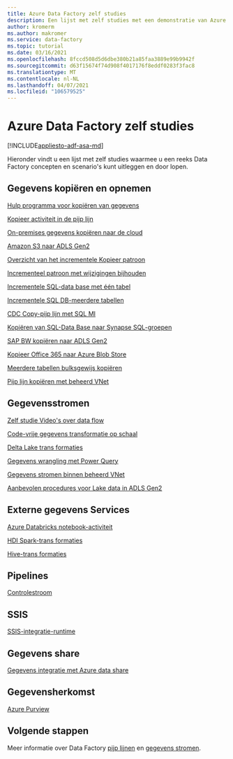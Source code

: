 ```yaml
---
title: Azure Data Factory zelf studies
description: Een lijst met zelf studies met een demonstratie van Azure Data Factory concepten
author: kromerm
ms.author: makromer
ms.service: data-factory
ms.topic: tutorial
ms.date: 03/16/2021
ms.openlocfilehash: 8fccd508d5d6dbe380b21a85faa3889e99b9942f
ms.sourcegitcommit: d63f15674f74d908f4017176f8eddf0283f3fac8
ms.translationtype: MT
ms.contentlocale: nl-NL
ms.lasthandoff: 04/07/2021
ms.locfileid: "106579525"
---
```

# <a name="azure-data-factory-tutorials"></a>Azure Data Factory zelf studies

[!INCLUDE[appliesto-adf-asa-md](includes/appliesto-adf-asa-md.md)]

Hieronder vindt u een lijst met zelf studies waarmee u een reeks Data Factory concepten en scenario's kunt uitleggen en door lopen.

## <a name="copy-and-ingest-data"></a>Gegevens kopiëren en opnemen

[Hulp programma voor kopiëren van gegevens](tutorial-copy-data-tool.md)

[Kopieer activiteit in de pijp lijn](tutorial-copy-data-portal.md)

[On-premises gegevens kopiëren naar de cloud](tutorial-hybrid-copy-data-tool.md)

[Amazon S3 naar ADLS Gen2](load-azure-data-lake-storage-gen2.md)

[Overzicht van het incrementele Kopieer patroon](tutorial-incremental-copy-overview.md)

[Incrementeel patroon met wijzigingen bijhouden](tutorial-incremental-copy-change-tracking-feature-portal.md)

[Incrementele SQL-data base met één tabel](tutorial-incremental-copy-portal.md)

[Incrementele SQL DB-meerdere tabellen](tutorial-incremental-copy-multiple-tables-portal.md)

[CDC Copy-pijp lijn met SQL MI](tutorial-incremental-copy-change-data-capture-feature-portal.md)

[Kopiëren van SQL-Data Base naar Synapse SQL-groepen](load-azure-sql-data-warehouse.md)

[SAP BW kopiëren naar ADLS Gen2](load-sap-bw-data.md)

[Kopieer Office 365 naar Azure Blob Store](load-office-365-data.md)

[Meerdere tabellen bulksgewijs kopiëren](tutorial-bulk-copy-portal.md)

[Pijp lijn kopiëren met beheerd VNet](tutorial-copy-data-portal-private.md)

## <a name="data-flows"></a>Gegevensstromen

[Zelf studie Video's over data flow](data-flow-tutorials.md)

[Code-vrije gegevens transformatie op schaal](tutorial-data-flow.md)

[Delta Lake trans formaties](tutorial-data-flow-delta-lake.md)

[Gegevens wrangling met Power Query](wrangling-tutorial.md)

[Gegevens stromen binnen beheerd VNet](tutorial-data-flow-private.md)

[Aanbevolen procedures voor Lake data in ADLS Gen2](tutorial-data-flow-write-to-lake.md)

## <a name="external-data-services"></a>Externe gegevens Services

[Azure Databricks notebook-activiteit](transform-data-using-databricks-notebook.md)

[HDI Spark-trans formaties](tutorial-transform-data-spark-portal.md)

[Hive-trans formaties](tutorial-transform-data-hive-virtual-network-portal.md)

## <a name="pipelines"></a>Pipelines

[Controlestroom](tutorial-control-flow-portal.md)

## <a name="ssis"></a>SSIS

[SSIS-integratie-runtime](tutorial-deploy-ssis-packages-azure.md)

## <a name="data-share"></a>Gegevens share

[Gegevens integratie met Azure data share](lab-data-flow-data-share.md)

## <a name="data-lineage"></a>Gegevensherkomst

[Azure Purview](turorial-push-lineage-to-purview.md)

## <a name="next-steps"></a>Volgende stappen
Meer informatie over Data Factory [pijp lijnen](concepts-pipelines-activities.md) en [gegevens stromen](concepts-data-flow-overview.md).
